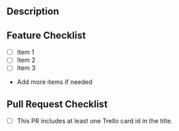 ## Description

<!--- Add card link and describe your change (i.e. what problem does it solve or what feature does it implement?) -->

## Feature Checklist

<!--- The steps or pieces that you needed while working on this task.   These are helpful to the reviewer so they have a general idea of the main tasks completed.  Add more if needed and put an `x` in all the boxes if they are complete -->

- [ ] Item 1
- [ ] Item 2
- [ ] Item 3
- Add more items if needed

## Pull Request Checklist

- [ ] This PR includes at least one Trello card id in the title.
